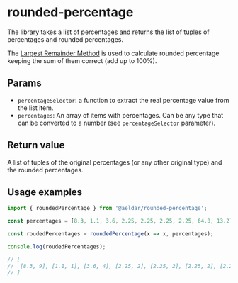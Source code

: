 # rounded-percentage

The library takes a list of percentages and returns the list of tuples of percentages and rounded percentages.

The [Largest Remainder Method](https://en.wikipedia.org/wiki/Largest_remainder_method) is used to calculate rounded percentage keeping the sum of them correct (add up to 100%).

## Params

- `percentageSelector`: a function to extract the real percentage value from the list item.
- `percentages`: An array of items with percentages. Can be any type that can be converted to a number (see `percentageSelector` parameter).


## Return value

A list of tuples of the original percentages (or any other original type) and the rounded percentages.

## Usage examples

```typescript
import { roundedPercentage } from '@aeldar/rounded-percentage';

const percentages = [8.3, 1.1, 3.6, 2.25, 2.25, 2.25, 2.25, 64.8, 13.2];

const roudedPercentages = roundedPercentage(x => x, percentages);

console.log(roudedPercentages);

// [
//  [8.3, 9], [1.1, 1], [3.6, 4], [2.25, 2], [2.25, 2], [2.25, 2], [2.25, 2], [64.8, 65], [13.2, 13]
// ]
```
